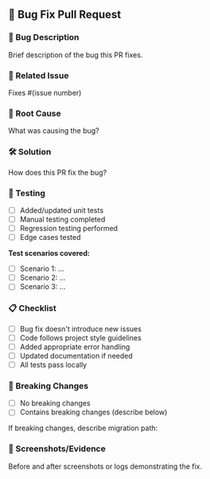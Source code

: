 ## 🐛 Bug Fix Pull Request

### 📝 Bug Description
Brief description of the bug this PR fixes.

### 🔗 Related Issue
Fixes #(issue number)

### 🔄 Root Cause
What was causing the bug?

### 🛠️ Solution
How does this PR fix the bug?

### 🧪 Testing
- [ ] Added/updated unit tests
- [ ] Manual testing completed
- [ ] Regression testing performed
- [ ] Edge cases tested

**Test scenarios covered:**
- [ ] Scenario 1: ...
- [ ] Scenario 2: ...
- [ ] Scenario 3: ...

### 📋 Checklist
- [ ] Bug fix doesn't introduce new issues
- [ ] Code follows project style guidelines
- [ ] Added appropriate error handling
- [ ] Updated documentation if needed
- [ ] All tests pass locally

### 🔄 Breaking Changes
- [ ] No breaking changes
- [ ] Contains breaking changes (describe below)

If breaking changes, describe migration path:

### 📸 Screenshots/Evidence
Before and after screenshots or logs demonstrating the fix.
